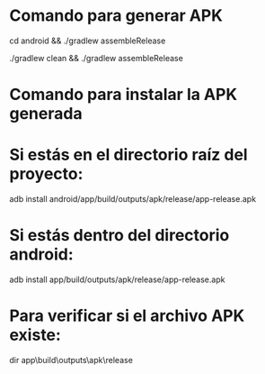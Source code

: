 # Comando para generar APK

cd android && ./gradlew assembleRelease

./gradlew clean && ./gradlew assembleRelease

# Comando para instalar la APK generada

# Si estás en el directorio raíz del proyecto:

adb install android/app/build/outputs/apk/release/app-release.apk

# Si estás dentro del directorio android:

adb install app/build/outputs/apk/release/app-release.apk

# Para verificar si el archivo APK existe:

dir app\build\outputs\apk\release
